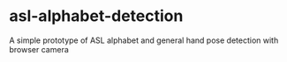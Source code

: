 # asl-alphabet-detection
A simple prototype of ASL alphabet and general hand pose detection with browser camera
